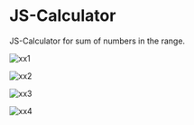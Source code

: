 # JS-Calculator
 JS-Calculator for sum of numbers in the range.
 
![xx1](https://user-images.githubusercontent.com/82018465/150239913-1e27d940-84b2-48a1-b592-64ca472fe2b6.png)

![xx2](https://user-images.githubusercontent.com/82018465/150239915-8f78ea03-f261-44ff-8ad0-c67a44515f9c.png)

![xx3](https://user-images.githubusercontent.com/82018465/150239917-c7423052-c864-42c6-bc7f-fd1899a2b32a.png)

![xx4](https://user-images.githubusercontent.com/82018465/150239919-2386629f-e781-4aef-adfd-56d2a37b3404.png)

